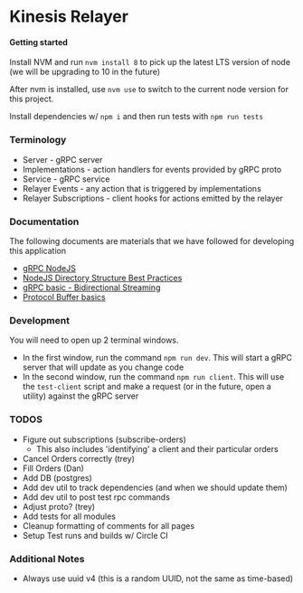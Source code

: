 # Kinesis Relayer

#### Getting started

Install NVM and run `nvm install 8` to pick up the latest LTS version of node (we will be upgrading to 10 in the future)

After nvm is installed, use `nvm use` to switch to the current node version for this project.

Install dependencies w/ `npm i` and then run tests with `npm run tests`

### Terminology

- Server - gRPC server
- Implementations - action handlers for events provided by gRPC proto
- Service - gRPC service
- Relayer Events - any action that is triggered by implementations
- Relayer Subscriptions - client hooks for actions emitted by the relayer

### Documentation

The following documents are materials that we have followed for developing this application

- [gRPC NodeJS](https://grpc.io/grpc/node/grpc.Server.html#addService)
- [NodeJS Directory Structure Best Practices](https://blog.risingstack.com/node-hero-node-js-project-structure-tutorial/)
- [gRPC basic - Bidirectional Streaming](https://grpc.io/docs/guides/concepts.html#bidirectional-streaming-rpc)
- [Protocol Buffer basics](https://developers.google.com/protocol-buffers/docs/proto)

### Development

You will need to open up 2 terminal windows.

- In the first window, run the command `npm run dev`. This will start a gRPC server that will update as you change code
- In the second window, run the command `npm run client`. This will use the `test-client` script and make a request (or in the future, open a utility) against the gRPC server

### TODOS

- Figure out subscriptions (subscribe-orders)
  - This also includes 'identifying' a client and their particular orders
- Cancel Orders correctly (trey)
- Fill Orders (Dan)
- Add DB (postgres)
- Add dev util to track dependencies (and when we should update them)
- Add dev util to post test rpc commands
- Adjust proto? (trey)
- Add tests for all modules
- Cleanup formatting of comments for all pages
- Setup Test runs and builds w/ Circle CI

### Additional Notes

- Always use uuid v4 (this is a random UUID, not the same as time-based)
